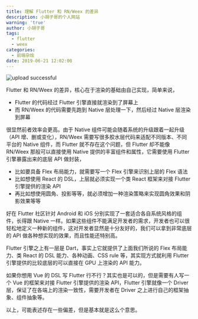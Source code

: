 ```yaml
---
title: 理解 Flutter 和 RN/Weex 的差异
description: 小胡子哥的个人网站
warning: 'true'
author: 小胡子哥
tags:
  - flutter
  - weex
categories:
  - 前端杂烩
date: 2019-06-21 12:02:00
---
```


![upload successful](http://www.barretlee.com/blogimgs/2019/06/21/flutter.png)

Flutter 和 RN/Weex 的差异，核心在于渲染的基础由自己实现，简单来说，

- Flutter 的代码经过 Flutter 引擎直接就渲染到了屏幕上
- 而 RN/Weex 的代码需要先跑到 Native 层处理一下，然后经过 Native 层渲染到屏幕

很显然前者效率会更高。由于 Native 组件可能会随着系统的升级跟着一起升级（API 增、删或变化），RN/Weex 需要写很多胶水层代码来适配不同版本、不同平台的 Native 组件，而 Flutter 就不存在这个问题，但 Flutter 却不能像 RN/Weex 那般可以直接使用 Native 提供的丰富组件和属性，它需要使用 Flutter 引擎暴露出来的底层 API 做封装，

- 比如要具备 Flex 布局能力，就需要写一个 Flex 引擎来识别上层的 Flex 语法
- 比如想使用 React 的 DSL，上层就必须实现一个类 React 框架来对接 Flutter 引擎提供的渲染 API
- 再比如想使用圆角、投影等等，就必须增加一种渲染策略来实现圆角效果和阴影效果等等

好在 Flutter 社区针对 Android 和 iOS 分别实现了一套适合各自系统风格的组件，长得跟 Native 一样。如果这些组件不能满足开发者的需求，开发者也可以很轻松地定义一种新的组件，这对开发者显然是十分友好的，我们可以拿到非常底层的 API 做各种想实现的效果，而且性能还特别高。

Flutter 引擎之上有一层是 Dart，事实上它就提供了上面我们所说的 Flex 布局能力、类 React 的 DSL 能力、各种动画、CSS rule 等，其实现方式就利用 Flutter 引擎提供的比较底层的可以直接在 GPU 上渲染的 API 能力。

如果你想用 Vue 的 DSL 写 Flutter 行不行？其实也是可以的，但是需要有人写一个 Vue 的框架来对接 Flutter 引擎提供的渲染 API，Flutter 引擎就像一个 Driver 层，保证了在各端上的渲染一致性，需要开发者在 Driver 之上进行自己的框架抽象、组件抽象等。

以上，可能表述存在一些偏差，但是基本就是这么个意思。